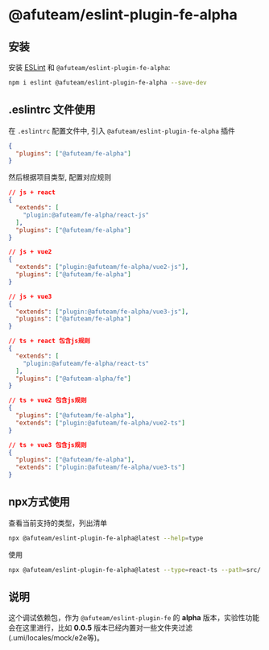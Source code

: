 # @afuteam/eslint-plugin-fe-alpha

## 安装

安装 [ESLint](https://eslint.org/) 和 `@afuteam/eslint-plugin-fe-alpha`:

```sh
npm i eslint @afuteam/eslint-plugin-fe-alpha --save-dev
```

## .eslintrc 文件使用

在 `.eslintrc` 配置文件中, 引入 `@afuteam/eslint-plugin-fe-alpha` 插件

```json
{
  "plugins": ["@afuteam/fe-alpha"]
}
```

然后根据项目类型, 配置对应规则

```json
// js + react
{
  "extends": [
    "plugin:@afuteam/fe-alpha/react-js"
  ],
  "plugins": ["@afuteam/fe-alpha"]
}
```

```json
// js + vue2
{
  "extends": ["plugin:@afuteam/fe-alpha/vue2-js"],
  "plugins": ["@afuteam/fe-alpha"]
}
```

```json
// js + vue3
{
  "extends": ["plugin:@afuteam/fe-alpha/vue3-js"],
  "plugins": ["@afuteam/fe-alpha"]
}
```

```json
// ts + react 包含js规则
{
  "extends": [
    "plugin:@afuteam/fe-alpha/react-ts"
  ],
  "plugins": ["@afuteam-alpha/fe"]
}
```

```json
// ts + vue2 包含js规则
{
  "plugins": ["@afuteam/fe-alpha"],
  "extends": ["plugin:@afuteam/fe-alpha/vue2-ts"]
}
```

```json
// ts + vue3 包含js规则
{
  "plugins": ["@afuteam/fe-alpha"],
  "extends": ["plugin:@afuteam/fe-alpha/vue3-ts"]
}
```
## npx方式使用
查看当前支持的类型，列出清单
```sh
npx @afuteam/eslint-plugin-fe-alpha@latest --help=type
```

使用
```sh
npx @afuteam/eslint-plugin-fe-alpha@latest --type=react-ts --path=src/
```

## 说明
这个调试依赖包，作为 `@afuteam/eslint-plugin-fe` 的 **alpha** 版本，实验性功能会在这里进行，比如 **0.0.5** 版本已经内置对一些文件夹过滤 (.umi/locales/mock/e2e等)。

